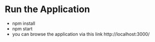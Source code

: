 # Run the Application

-   npm install
-   npm start
-   you can browse the application via this link http://localhost:3000/
